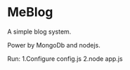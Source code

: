 MeBlog
======

A simple blog system.

Power by MongoDb and nodejs.

Run:
1.Configure config.js
2.node app.js
